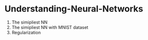 # Understanding-Neural-Networks

1. The simipliest NN
2. The simipliest NN with MNIST dataset
3. Regularization
